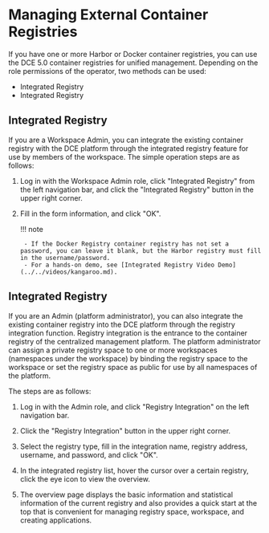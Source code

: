 # Managing External Container Registries

If you have one or more Harbor or Docker container registries, you can use the DCE 5.0 container registries for unified management. Depending on the role permissions of the operator, two methods can be used:

- Integrated Registry
- Integrated Registry

## Integrated Registry

If you are a Workspace Admin, you can integrate the existing container registry with the DCE platform through the integrated registry feature for use by members of the workspace. The simple operation steps are as follows:

1. Log in with the Workspace Admin role, click "Integrated Registry" from the left navigation bar, and click the "Integrated Registry" button in the upper right corner.

2. Fill in the form information, and click "OK".

    !!! note

        - If the Docker Registry container registry has not set a password, you can leave it blank, but the Harbor registry must fill in the username/password.
        - For a hands-on demo, see [Integrated Registry Video Demo](../../videos/kangaroo.md).

## Integrated Registry

If you are an Admin (platform administrator), you can also integrate the existing container registry into the DCE platform through the registry integration function. Registry integration is the entrance to the container registry of the centralized management platform. The platform administrator can assign a private registry space to one or more workspaces (namespaces under the workspace) by binding the registry space to the workspace or set the registry space as public for use by all namespaces of the platform.

The steps are as follows:

1. Log in with the Admin role, and click "Registry Integration" on the left navigation bar.

    

2. Click the "Registry Integration" button in the upper right corner.

    

3. Select the registry type, fill in the integration name, registry address, username, and password, and click "OK".

    

4. In the integrated registry list, hover the cursor over a certain registry, click the eye icon to view the overview.

    

5. The overview page displays the basic information and statistical information of the current registry and also provides a quick start at the top that is convenient for managing registry space, workspace, and creating applications.
